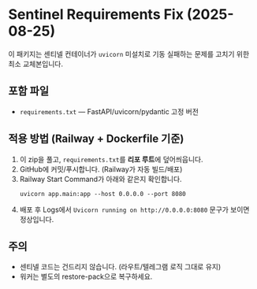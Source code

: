 # Sentinel Requirements Fix (2025-08-25)

이 패키지는 센티넬 컨테이너가 `uvicorn` 미설치로 기동 실패하는 문제를 고치기 위한 최소 교체본입니다.

## 포함 파일
- `requirements.txt` — FastAPI/uvicorn/pydantic 고정 버전

## 적용 방법 (Railway + Dockerfile 기준)
1) 이 zip을 풀고, `requirements.txt`를 **리포 루트**에 덮어씌웁니다.
2) GitHub에 커밋/푸시합니다. (Railway가 자동 빌드/배포)
3) Railway Start Command가 아래와 같은지 확인합니다.
   ```
   uvicorn app.main:app --host 0.0.0.0 --port 8080
   ```
4) 배포 후 Logs에서 `Uvicorn running on http://0.0.0.0:8080` 문구가 보이면 정상입니다.

## 주의
- 센티넬 코드는 건드리지 않습니다. (라우트/텔레그램 로직 그대로 유지)
- 워커는 별도의 restore-pack으로 복구하세요.
